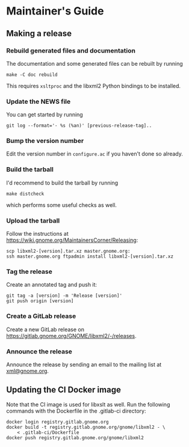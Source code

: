 # Maintainer's Guide

## Making a release

### Rebuild generated files and documentation

The documentation and some generated files can be rebuilt by running

    make -C doc rebuild

This requires `xsltproc` and the libxml2 Python bindings to be installed.

### Update the NEWS file

You can get started by running

    git log --format='- %s (%an)' [previous-release-tag]..

### Bump the version number

Edit the version number in `configure.ac` if you haven't done so already.

### Build the tarball

I'd recommend to build the tarball by running

    make distcheck

which performs some useful checks as well.

### Upload the tarball

Follow the instructions at
<https://wiki.gnome.org/MaintainersCorner/Releasing>:

    scp libxml2-[version].tar.xz master.gnome.org:
    ssh master.gnome.org ftpadmin install libxml2-[version].tar.xz

### Tag the release

Create an annotated tag and push it:

    git tag -a [version] -m 'Release [version]'
    git push origin [version]

### Create a GitLab release

Create a new GitLab release on
<https://gitlab.gnome.org/GNOME/libxml2/-/releases>.

### Announce the release

Announce the release by sending an email to the mailing list at
xml@gnome.org.

## Updating the CI Docker image

Note that the CI image is used for libxslt as well. Run the following
commands with the Dockerfile in the .gitlab-ci directory:

    docker login registry.gitlab.gnome.org
    docker build -t registry.gitlab.gnome.org/gnome/libxml2 - \
        < .gitlab-ci/Dockerfile
    docker push registry.gitlab.gnome.org/gnome/libxml2

